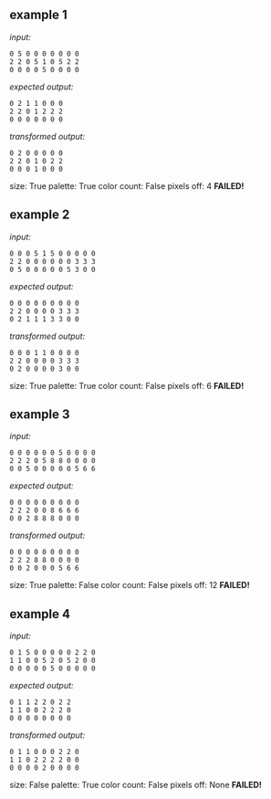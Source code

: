 
## example 1
*input:*
```
0 5 0 0 0 0 0 0 0
2 2 0 5 1 0 5 2 2
0 0 0 0 5 0 0 0 0
```
*expected output:*
```
0 2 1 1 0 0 0
2 2 0 1 2 2 2
0 0 0 0 0 0 0
```
*transformed output:*
```
0 2 0 0 0 0 0
2 2 0 1 0 2 2
0 0 0 1 0 0 0
```
size: True
palette: True
color count: False
pixels off: 4
**FAILED!**

## example 2
*input:*
```
0 0 0 5 1 5 0 0 0 0 0
2 2 0 0 0 0 0 0 3 3 3
0 5 0 0 0 0 0 5 3 0 0
```
*expected output:*
```
0 0 0 0 0 0 0 0 0
2 2 0 0 0 0 3 3 3
0 2 1 1 1 3 3 0 0
```
*transformed output:*
```
0 0 0 1 1 0 0 0 0
2 2 0 0 0 0 3 3 3
0 2 0 0 0 0 3 0 0
```
size: True
palette: True
color count: False
pixels off: 6
**FAILED!**

## example 3
*input:*
```
0 0 0 0 0 0 5 0 0 0 0
2 2 2 0 5 8 8 0 0 0 0
0 0 5 0 0 0 0 0 5 6 6
```
*expected output:*
```
0 0 0 0 0 0 0 0 0
2 2 2 0 0 8 6 6 6
0 0 2 8 8 8 0 0 0
```
*transformed output:*
```
0 0 0 0 0 0 0 0 0
2 2 2 8 8 0 0 0 0
0 0 2 0 0 0 5 6 6
```
size: True
palette: False
color count: False
pixels off: 12
**FAILED!**

## example 4
*input:*
```
0 1 5 0 0 0 0 0 2 2 0
1 1 0 0 5 2 0 5 2 0 0
0 0 0 0 0 5 0 0 0 0 0
```
*expected output:*
```
0 1 1 2 2 0 2 2
1 1 0 0 2 2 2 0
0 0 0 0 0 0 0 0
```
*transformed output:*
```
0 1 1 0 0 0 2 2 0
1 1 0 2 2 2 2 0 0
0 0 0 0 2 0 0 0 0
```
size: False
palette: True
color count: False
pixels off: None
**FAILED!**
